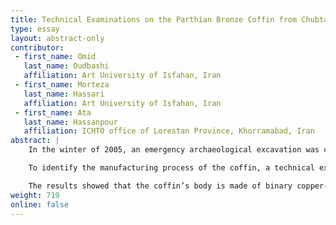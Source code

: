 ```yaml
---
title: Technical Examinations on the Parthian Bronze Coffin from Chubtarash Archaeological Site, Khorramabad, Western Iran
type: essay
layout: abstract-only
contributor:
 - first_name: Omid
   last_name: Oudbashi
   affiliation: Art University of Isfahan, Iran
 - first_name: Morteza
   last_name: Hassari
   affiliation: Art University of Isfahan, Iran
 - first_name: Ata
   last_name: Hassanpour
   affiliation: ICHTO office of Lorestan Province, Khorramabad, Iran
abstract: |
    In the winter of 2005, an emergency archaeological excavation was carried out at the village of Chubtarash, in the Kargah Valley near the city of Khorramabad, western Iran. Some artifacts from the middle of the Parthian period (about first century AD) were found. The most important find of the excavation was a large metallic bathtub-like coffin in which a skeleton was found with two gold strips covering its eyes and mouth. The coffin has four handles that are joined to the tub-like body with pins. The coffin now is preserved in Falak-ol-Aflak Museum of Khorramabad.

    To identify the manufacturing process of the coffin, a technical examination was performed by visual examination, SEM-EDS analysis, and optical microscopy (metallography).

    The results showed that the coffin’s body is made of binary copper-tin (bronze) alloy. Other elements such as arsenic, lead, zinc, and nickel are detected as minor/trace elements. The handles also are made of tin bronze alloy, but with a different amount of tin. The observations and microstructural examination of samples revealed that the tub-like body of the coffin was manufactured in one piece, and a cycle of mechanical working and heat treatment was applied in order to shape the coffin. The bronze handles were made by casting, and some work was done on them to finish the final shape. The technical examinations on this individual bronze coffin from Iran illuminated some aspects of archaeometallurgical activities in the Parthian period of Iran.
weight: 719
online: false
---
```

